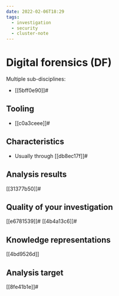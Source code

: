 ```yaml
---
date: 2022-02-06T18:29
tags:
  - investigation
  - security
  - cluster-note
---
```


# Digital forensics (DF)

Multiple sub-disciplines:

- [[5bff0e90]]# 

## Tooling

- [[c0a3ceee]]#

## Characteristics

- Usually through [[db8ec17f]]#

## Analysis results

[[31377b50]]#

## Quality of your investigation

[[e6781539]]#
[[4b4a13c6]]#

## Knowledge representations

[[4bd9526d]]

## Analysis target

[[8fe41b1e]]#
